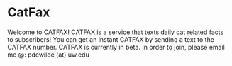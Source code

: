 # CatFax
Welcome to CATFAX! CATFAX is a service that texts daily cat related facts to subscribers! 
You can get an instant CATFAX by sending a text to the CATFAX number. 
CATFAX is currently in beta. In order to join, please email me @: pdewilde (at) uw.edu
